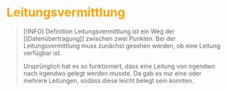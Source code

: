 # <font color = "orange">Leitungsvermittlung</font>
>[!INFO] Definition
>Leitungsvermittlung ist ein Weg der [[Datenübertragung]] zwischen zwei Punkten. 
>Bei der Leitungsvermittlung muss zunächst gesehen werden, ob eine Leitung verfügbar ist.
>
>Ursprünglich hat es so funktioniert, dass eine Leitung von irgendwo nach irgendwo gelegt werden musste. Da gab es nur eine oder mehrere Leitungen, sodass diese leicht belegt sein konnten.

